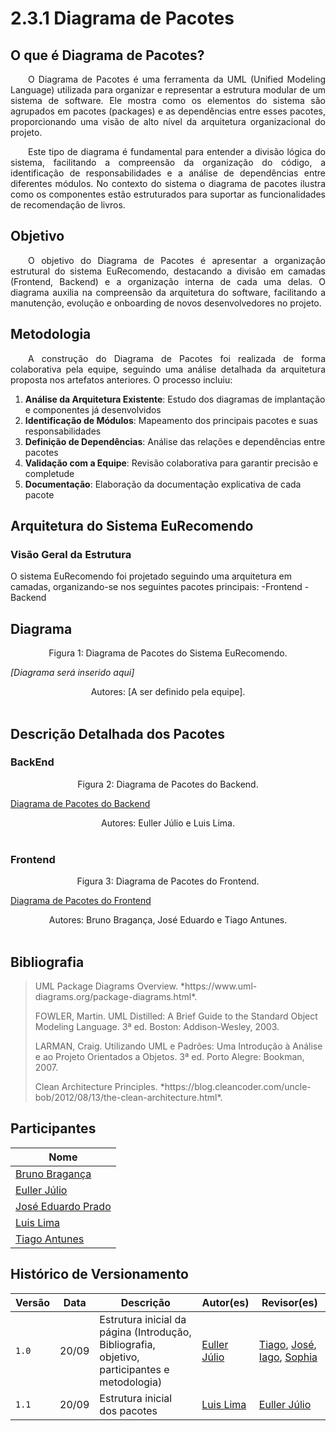 # 2.3.1 Diagrama de Pacotes

## O que é Diagrama de Pacotes?

<p align="justify"> &emsp;&emsp;O Diagrama de Pacotes é uma ferramenta da UML (Unified Modeling Language) utilizada para organizar e representar a estrutura modular de um sistema de software. Ele mostra como os elementos do sistema são agrupados em pacotes (packages) e as dependências entre esses pacotes, proporcionando uma visão de alto nível da arquitetura organizacional do projeto.</p>

<p align="justify"> &emsp;&emsp;Este tipo de diagrama é fundamental para entender a divisão lógica do sistema, facilitando a compreensão da organização do código, a identificação de responsabilidades e a análise de dependências entre diferentes módulos. No contexto do sistema o diagrama de pacotes ilustra como os componentes estão estruturados para suportar as funcionalidades de recomendação de livros.</p>

## Objetivo

<p align="justify"> &emsp;&emsp;O objetivo do Diagrama de Pacotes é apresentar a organização estrutural do sistema EuRecomendo, destacando a divisão em camadas (Frontend, Backend) e a organização interna de cada uma delas. O diagrama auxilia na compreensão da arquitetura do software, facilitando a manutenção, evolução e onboarding de novos desenvolvedores no projeto.</p>

## Metodologia

<p align="justify"> &emsp;&emsp;A construção do Diagrama de Pacotes foi realizada de forma colaborativa pela equipe, seguindo uma análise detalhada da arquitetura proposta nos artefatos anteriores. O processo incluiu:</p>

1. **Análise da Arquitetura Existente**: Estudo dos diagramas de implantação e componentes já desenvolvidos
2. **Identificação de Módulos**: Mapeamento dos principais pacotes e suas responsabilidades
3. **Definição de Dependências**: Análise das relações e dependências entre pacotes
4. **Validação com a Equipe**: Revisão colaborativa para garantir precisão e completude
5. **Documentação**: Elaboração da documentação explicativa de cada pacote

## Arquitetura do Sistema EuRecomendo

### Visão Geral da Estrutura

O sistema EuRecomendo foi projetado seguindo uma arquitetura em camadas, organizando-se nos seguintes pacotes principais:
  -Frontend
  -Backend

## Diagrama

<center>Figura 1: Diagrama de Pacotes do Sistema EuRecomendo.</center>

*[Diagrama será inserido aqui]*

<center>Autores: [A ser definido pela equipe]. </center>
<br>

## Descrição Detalhada dos Pacotes

### BackEnd

<center>Figura 2: Diagrama de Pacotes do Backend.</center>

[Diagrama de Pacotes do Backend]()

<center>Autores: Euller Júlio e Luis Lima. </center>
<br>

### Frontend

<center>Figura 3: Diagrama de Pacotes do Frontend.</center>

[Diagrama de Pacotes do Frontend]()

<center>Autores: Bruno Bragança, José Eduardo e Tiago Antunes. </center>
<br>



## Bibliografia

> <p id="1">UML Package Diagrams Overview. *https://www.uml-diagrams.org/package-diagrams.html*.</p>
> <p id="2">FOWLER, Martin. UML Distilled: A Brief Guide to the Standard Object Modeling Language. 3ª ed. Boston: Addison-Wesley, 2003.</p>
> <p id="3">LARMAN, Craig. Utilizando UML e Padrões: Uma Introdução à Análise e ao Projeto Orientados a Objetos. 3ª ed. Porto Alegre: Bookman, 2007.</p>
> <p id="4">Clean Architecture Principles. *https://blog.cleancoder.com/uncle-bob/2012/08/13/the-clean-architecture.html*.</p>

## Participantes

| Nome                      |
|---------------------------|
| [Bruno Bragança](https://github.com/BrunoBReis) |
| [Euller Júlio](https://github.com/Potatoyz908)  |
| [José Eduardo Prado](https://github.com/jevprado) |
| [Luis Lima](https://github.com/luidooo) |
| [Tiago Antunes](https://github.com/TiagoBalieiro) | 


## Histórico de Versionamento

| Versão | Data  | Descrição | Autor(es) | Revisor(es) |
|--------|-------|-----------|-----------|-------------|
|  `1.0` | 20/09 | Estrutura inicial da página (Introdução, Bibliografia, objetivo, participantes e metodologia) | [Euller Júlio](https://github.com/Potatoyz908) | [Tiago](https://github.com/TiagoBalieiro), [José](https://github.com/jevprado), [Iago](https://github.com/iagorrr), [Sophia](https://github.com/Sophiassilva)  |
|  `1.1` | 20/09 | Estrutura inicial dos pacotes | [Luis Lima](https://github.com/luidooo) | [Euller Júlio](https://github.com/Potatoyz908) |
